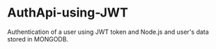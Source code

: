 # AuthApi-using-JWT

Authentication of a user using JWT token and Node.js and user's data stored in MONGODB.
